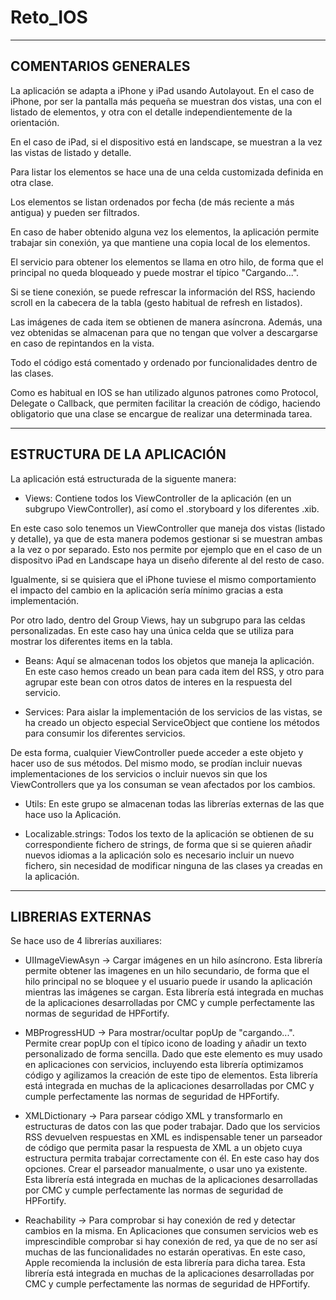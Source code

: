 # Reto_IOS

 ------------------------------------------------------------------------------------------
COMENTARIOS GENERALES
 ------------------------------------------------------------------------------------------

 La aplicación se adapta a iPhone y iPad usando Autolayout. En el caso de iPhone, por ser la pantalla más pequeña se muestran dos vistas, una con el listado de elementos, y otra con el detalle independientemente de la orientación.
 
 En el caso de iPad, si el dispositivo está en landscape, se muestran a la vez las vistas de listado y detalle.
 
 Para listar los elementos se hace una de una celda customizada definida en otra clase.
 
 Los elementos se listan ordenados por fecha (de más reciente a más antigua) y pueden ser filtrados.
 
 En caso de haber obtenido alguna vez los elementos, la aplicación permite trabajar sin conexión, ya que mantiene una copia local de los elementos.
 
 El servicio para obtener los elementos se llama en otro hilo, de forma que el principal no queda bloqueado y puede mostrar el típico "Cargando...".
 
 Si se tiene conexión, se puede refrescar la información del RSS, haciendo scroll en la cabecera de la tabla (gesto habitual de refresh en listados).
 
 Las imágenes de cada item se obtienen de manera asíncrona. Además, una vez obtenidas se almacenan para que no tengan que volver a descargarse en caso de repintandos en la vista.

 Todo el código está comentado y ordenado por funcionalidades dentro de las clases.

 Como es habitual en IOS se han utilizado algunos patrones como Protocol, Delegate o Callback, que permiten facilitar la creación de código, haciendo obligatorio que una clase se encargue de realizar una determinada tarea.

 ------------------------------------------------------------------------------------------
 ESTRUCTURA DE LA APLICACIÓN
 ------------------------------------------------------------------------------------------
 
 La aplicación está estructurada de la siguente manera:

 - Views: Contiene todos los ViewController de la aplicación (en un subgrupo ViewController), así como el .storyboard y los diferentes .xib.
 
 En este caso solo tenemos un ViewController que maneja dos vistas (listado y detalle), ya que de esta manera podemos gestionar si se muestran ambas a la vez o por separado. Esto nos permite por ejemplo que en el caso de un dispositvo iPad en Landscape haya un diseño diferente al del resto de caso.

Igualmente, si se quisiera que el iPhone tuviese el mismo comportamiento el impacto del cambio en la aplicación sería mínimo gracias a esta implementación.

Por otro lado, dentro del Group Views, hay un subgrupo para las celdas personalizadas. En este caso hay una única celda que se utiliza para mostrar los diferentes items en la tabla.

- Beans: Aquí se almacenan todos los objetos que maneja la aplicación. En este caso hemos creado un bean para cada item del RSS, y otro para agrupar este bean con otros datos de interes en la respuesta del servicio.

- Services: Para aislar la implementación de los servicios de las vistas, se ha creado un objecto especial ServiceObject que contiene los métodos para consumir los diferentes servicios.

De esta forma, cualquier ViewController puede acceder a este objeto y hacer uso de sus métodos. Del mismo modo, se prodían incluir nuevas implementaciones de los servicios o incluir nuevos sin que los ViewControllers que ya los consuman se vean afectados por los cambios.

- Utils: En este grupo se almacenan todas las librerías externas de las que hace uso la Aplicación.

- Localizable.strings: Todos los texto de la aplicación se obtienen de su correspondiente fichero de strings, de forma que si se quieren añadir nuevos idiomas a la aplicación solo es necesario incluir un nuevo fichero, sin necesidad de modificar ninguna de las clases ya creadas en la aplicación.

 ------------------------------------------------------------------------------------------
 LIBRERIAS EXTERNAS
 ------------------------------------------------------------------------------------------
 Se hace uso de 4 librerías auxiliares:
 
 - UIImageViewAsyn -> Cargar imágenes en un hilo asíncrono. Esta librería permite obtener las imagenes en un hilo secundario, de forma que el hilo principal no se bloquee y el usuario puede ir usando la aplicación mientras las imágenes se cargan. Esta librería está integrada en muchas de la aplicaciones desarrolladas por CMC y cumple perfectamente las normas de seguridad de HPFortify.

 - MBProgressHUD -> Para mostrar/ocultar popUp de "cargando...". Permite crear popUp con el típico icono de loading y añadir un texto personalizado de forma sencilla. Dado que este elemento es muy usado en aplicaciones con servicios, incluyendo esta librería optimizamos código y agilizamos la creación de este tipo de elementos. Esta librería está integrada en muchas de la aplicaciones desarrolladas por CMC y cumple perfectamente las normas de seguridad de HPFortify.


 - XMLDictionary -> Para parsear código XML y transformarlo en estructuras de datos con las que poder trabajar. Dado que los servicios RSS devuelven respuestas en XML es indispensable tener un parseador de código que permita pasar la respuesta de XML a un objeto cuya estructura permita trabajar correctamente con él. En este caso hay dos opciones. Crear el parseador manualmente, o usar uno ya existente. Esta librería está integrada en muchas de la aplicaciones desarrolladas por CMC y cumple perfectamente las normas de seguridad de HPFortify.

 - Reachability -> Para comprobar si hay conexión de red y detectar cambios en la misma. En Aplicaciones que consumen servicios web es imprescindible comprobar si hay conexión de red, ya que de no ser así muchas de las funcionalidades no estarán operativas. En este caso, Apple recomienda la inclusión de esta librería para dicha tarea. Esta librería está integrada en muchas de la aplicaciones desarrolladas por CMC y cumple perfectamente las normas de seguridad de HPFortify.
